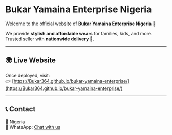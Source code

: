 # Bukar Yamaina Enterprise Nigeria

Welcome to the official website of **Bukar Yamaina Enterprise Nigeria** 🎉  

We provide **stylish and affordable wears** for families, kids, and more.  
Trusted seller with **nationwide delivery 🚚**.

---

## 🌍 Live Website
Once deployed, visit:  
👉 [https://Bukar364.github.io/bukar-yamaina-enterprise/](https://Bukar364.github.io/bukar-yamaina-enterprise/)

--- 


## 📞 Contact
📍 Nigeria  
💬 WhatsApp: [Chat with us](https://wa.me/2347075381399)
